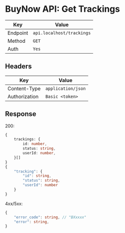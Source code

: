 # BuyNow API: Get Trackings

| Key      | Value                     |
| -------- | ------------------------- |
| Endpoint | `api.localhost/trackings` |
| Method   | `GET`                     |
| Auth     | `Yes`                     |

## Headers

| Key           | Value              |
| ------------- | ------------------ |
| Content-Type  | `application/json` |
| Authorization | `Basic <token>`    |

## Response

200:

```ts
{
    trackings: {
        id: number,
        status: string,
        userId: number,
    }[]
}
{
    "tracking": {
        "id": string,
        "status": string,
        "userId": number
    }
}
```

4xx/5xx:

```ts
{   
    "error_code": string, // "BXxxxx"
    "error": string,
}
```
